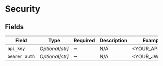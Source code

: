 # Security


## Fields

| Field              | Type               | Required           | Description        | Example            |
| ------------------ | ------------------ | ------------------ | ------------------ | ------------------ |
| `api_key`          | *Optional[str]*    | :heavy_minus_sign: | N/A                | <YOUR_API_KEY>     |
| `bearer_auth`      | *Optional[str]*    | :heavy_minus_sign: | N/A                | <YOUR_JWT>         |